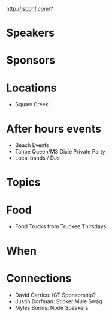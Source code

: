 http://jsconf.com/?

# Speakers

# Sponsors

# Locations

- Squaw Creek

# After hours events

- Beach Events
- Tahoe Queen/MS Dixie Private Party
- Local bands / DJs

# Topics

# Food

- Food Trucks from Truckee Thirsdays

# When

# Connections

- David Carrico: IGT Sponsorship?
- Justin Dorfman: Sticker Mule Swag
- Myles Borins: Node Speakers
